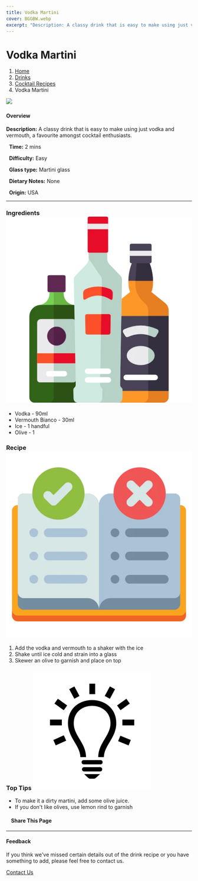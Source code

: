 ```yaml
---
title: Vodka Martini
cover: BGGBW.webp
excerpt: "Description: A classy drink that is easy to make using just vodka and vermouth, a favourite amongst cocktail enthusiasts."
---
```


# Vodka Martini

1.  [Home](/)
2.  [Drinks](drinks)
3.  [Cocktail Recipes](drinks/cocktailrecipes)
4.  Vodka Martini

![](vodka-martini.webp)

#### Overview

**Description:** A classy drink that is easy to make using just vodka and vermouth, a favourite amongst cocktail enthusiasts.

  **Time:** 2 mins

  **Difficulty:** Easy

  **Glass type:** Martini glass

  **Dietary Notes:** None

  **Origin:** USA

* * *

### Ingredients ![target](/images/liquor.webp)

-   Vodka - 90ml
-   Vermouth Bianco - 30ml
-   Ice - 1 handful
-   Olive - 1

### Recipe ![target](/images/rules.webp)

1.  Add the vodka and vermouth to a shaker with the ice
2.  Shake until ice cold and strain into a glass
3.  Skewer an olive to garnish and place on top

### Top Tips ![target](/images/lightbulb.webp)

-   To make it a dirty martini, add some olive juice.
-   If you don't like olives, use lemon rind to garnish

####     Share This Page

[](https://www.facebook.com/sharer/sharer.php?u=beergogglegames.co.uk/Drinks/CocktailRecipes/vodka-martini)[](https://www.instagram.com/direct/new/)[](https://twitter.com/intent/tweet?url=beergogglegames.co.uk/Drinks/CocktailRecipes/vodka-martini)

* * *

#### Feedback

If you think we've missed certain details out of the drink recipe or you have something to add, please feel free to contact us.

  
  
  
[Contact Us](contact)
